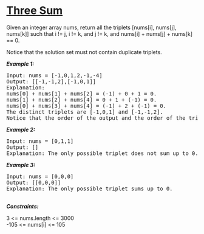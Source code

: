 <h1><a href="https://leetcode.com/problems/3sum/">Three Sum </a></h1>
Given an integer array nums, return all the triplets [nums[i], nums[j], nums[k]] such that i != j, i != k, and j != k, and nums[i] + nums[j] + nums[k] == 0.

Notice that the solution set must not contain duplicate triplets.

 
***Example 1:***
<pre>
Input: nums = [-1,0,1,2,-1,-4]
Output: [[-1,-1,2],[-1,0,1]]
Explanation: 
nums[0] + nums[1] + nums[2] = (-1) + 0 + 1 = 0.
nums[1] + nums[2] + nums[4] = 0 + 1 + (-1) = 0.
nums[0] + nums[3] + nums[4] = (-1) + 2 + (-1) = 0.
The distinct triplets are [-1,0,1] and [-1,-1,2].
Notice that the order of the output and the order of the triplets does not matter.
</pre>


***Example 2:***
<pre>
Input: nums = [0,1,1]
Output: []
Explanation: The only possible triplet does not sum up to 0.
</pre>

***Example 3:***
<pre>
Input: nums = [0,0,0]
Output: [[0,0,0]]
Explanation: The only possible triplet sums up to 0.
 </pre>

***Constraints:***

3 <= nums.length <= 3000 <br>
-105 <= nums[i] <= 105